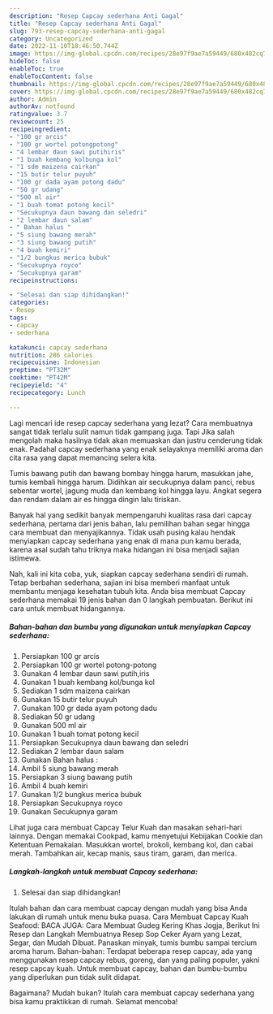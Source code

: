 ```yaml
---
description: "Resep Capcay sederhana Anti Gagal"
title: "Resep Capcay sederhana Anti Gagal"
slug: 793-resep-capcay-sederhana-anti-gagal
category: Uncategorized
date: 2022-11-10T18:46:50.744Z
image: https://img-global.cpcdn.com/recipes/28e97f9ae7a59449/680x482cq70/capcay-sederhana-foto-resep-utama.jpg
hideToc: false
enableToc: true
enableTocContent: false
thumbnail: https://img-global.cpcdn.com/recipes/28e97f9ae7a59449/680x482cq70/capcay-sederhana-foto-resep-utama.jpg
cover: https://img-global.cpcdn.com/recipes/28e97f9ae7a59449/680x482cq70/capcay-sederhana-foto-resep-utama.jpg
author: Admin
authorAv: notfound
ratingvalue: 3.7
reviewcount: 25
recipeingredient:
- "100 gr arcis"
- "100 gr wortel potongpotong"
- "4 lembar daun sawi putihiris"
- "1 buah kembang kolbunga kol"
- "1 sdm maizena cairkan"
- "15 butir telur puyuh"
- "100 gr dada ayam potong dadu"
- "50 gr udang"
- "500 ml air"
- "1 buah tomat potong kecil"
- "Secukupnya daun bawang dan seledri"
- "2 lembar daun salam"
- " Bahan halus "
- "5 siung bawang merah"
- "3 siung bawang putih"
- "4 buah kemiri"
- "1/2 bungkus merica bubuk"
- "Secukupnya royco"
- "Secukupnya garam"
recipeinstructions:

- "Selesai dan siap dihidangkan!"
categories:
- Resep
tags:
- capcay
- sederhana

katakunci: capcay sederhana 
nutrition: 286 calories
recipecuisine: Indonesian
preptime: "PT32M"
cooktime: "PT42M"
recipeyield: "4"
recipecategory: Lunch

---
```



Lagi mencari ide resep capcay sederhana yang lezat? Cara membuatnya sangat tidak terlalu sulit namun tidak gampang juga. Tapi Jika salah mengolah maka hasilnya tidak akan memuaskan dan justru cenderung tidak enak. Padahal capcay sederhana yang enak selayaknya memiliki aroma dan cita rasa yang dapat memancing selera kita.


Tumis bawang putih dan bawang bombay hingga harum, masukkan jahe, tumis kembali hingga harum. Didihkan air secukupnya dalam panci, rebus sebentar wortel, jagung muda dan kembang kol hingga layu. Angkat segera dan rendam dalam air es hingga dingin lalu tiriskan.

Banyak hal yang sedikit banyak mempengaruhi kualitas rasa dari capcay sederhana, pertama dari jenis bahan, lalu pemilihan bahan segar hingga cara membuat dan menyajikannya. Tidak usah pusing kalau hendak menyiapkan capcay sederhana yang enak di mana pun kamu berada, karena asal sudah tahu triknya maka hidangan ini bisa menjadi sajian istimewa.


Nah, kali ini kita coba, yuk, siapkan capcay sederhana sendiri di rumah. Tetap berbahan sederhana, sajian ini bisa memberi manfaat untuk membantu menjaga kesehatan tubuh kita. Anda bisa membuat Capcay sederhana memakai 19 jenis bahan dan 0 langkah pembuatan. Berikut ini cara untuk membuat hidangannya.

<!--inarticleads1-->

##### Bahan-bahan dan bumbu yang digunakan untuk menyiapkan Capcay sederhana:

1. Persiapkan 100 gr arcis
1. Persiapkan 100 gr wortel potong-potong
1. Gunakan 4 lembar daun sawi putih,iris
1. Gunakan 1 buah kembang kol/bunga kol
1. Sediakan 1 sdm maizena cairkan
1. Gunakan 15 butir telur puyuh
1. Gunakan 100 gr dada ayam potong dadu
1. Sediakan 50 gr udang
1. Gunakan 500 ml air
1. Gunakan 1 buah tomat potong kecil
1. Persiapkan Secukupnya daun bawang dan seledri
1. Sediakan 2 lembar daun salam
1. Gunakan  Bahan halus :
1. Ambil 5 siung bawang merah
1. Persiapkan 3 siung bawang putih
1. Ambil 4 buah kemiri
1. Gunakan 1/2 bungkus merica bubuk
1. Persiapkan Secukupnya royco
1. Gunakan Secukupnya garam


Lihat juga cara membuat Capcay Telur Kuah dan masakan sehari-hari lainnya. Dengan memakai Cookpad, kamu menyetujui Kebijakan Cookie dan Ketentuan Pemakaian. Masukkan wortel, brokoli, kembang kol, dan cabai merah. Tambahkan air, kecap manis, saus tiram, garam, dan merica. 

<!--inarticleads2-->

##### Langkah-langkah untuk membuat Capcay sederhana:


1. Selesai dan siap dihidangkan!

Itulah bahan dan cara membuat capcay dengan mudah yang bisa Anda lakukan di rumah untuk menu buka puasa. Cara Membuat Capcay Kuah Seafood: BACA JUGA: Cara Membuat Gudeg Kering Khas Jogja, Berikut Ini Resep dan Langkah Membuatnya Resep Sop Ceker Ayam yang Lezat, Segar, dan Mudah Dibuat. Panaskan minyak, tumis bumbu sampai tercium aroma harum. Bahan-bahan: Terdapat beberapa resep capcay, ada yang menggunakan resep capcay rebus, goreng, dan yang paling populer, yakni resep capcay kuah. Untuk membuat capcay, bahan dan bumbu-bumbu yang diperlukan pun tidak sulit didapat. 

Bagaimana? Mudah bukan? Itulah cara membuat capcay sederhana yang bisa kamu praktikkan di rumah. Selamat mencoba!
